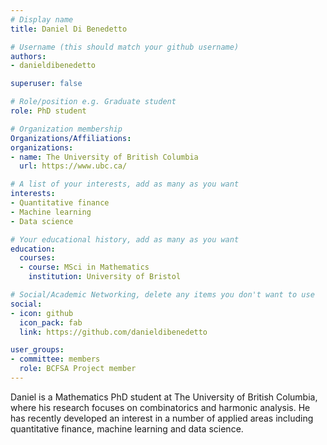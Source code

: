 ```yaml
---
# Display name
title: Daniel Di Benedetto

# Username (this should match your github username)
authors:
- danieldibenedetto

superuser: false

# Role/position e.g. Graduate student
role: PhD student

# Organization membership
Organizations/Affiliations:
organizations:
- name: The University of British Columbia
  url: https://www.ubc.ca/

# A list of your interests, add as many as you want
interests:
- Quantitative finance
- Machine learning
- Data science

# Your educational history, add as many as you want
education:
  courses:
  - course: MSci in Mathematics
    institution: University of Bristol

# Social/Academic Networking, delete any items you don't want to use
social:
- icon: github
  icon_pack: fab
  link: https://github.com/danieldibenedetto

user_groups:
- committee: members
  role: BCFSA Project member
---
```

Daniel is a Mathematics PhD student at The University of British Columbia, where his research focuses on combinatorics and harmonic analysis. He has recently developed an interest in a number of applied areas including quantitative finance, machine learning and data science.
